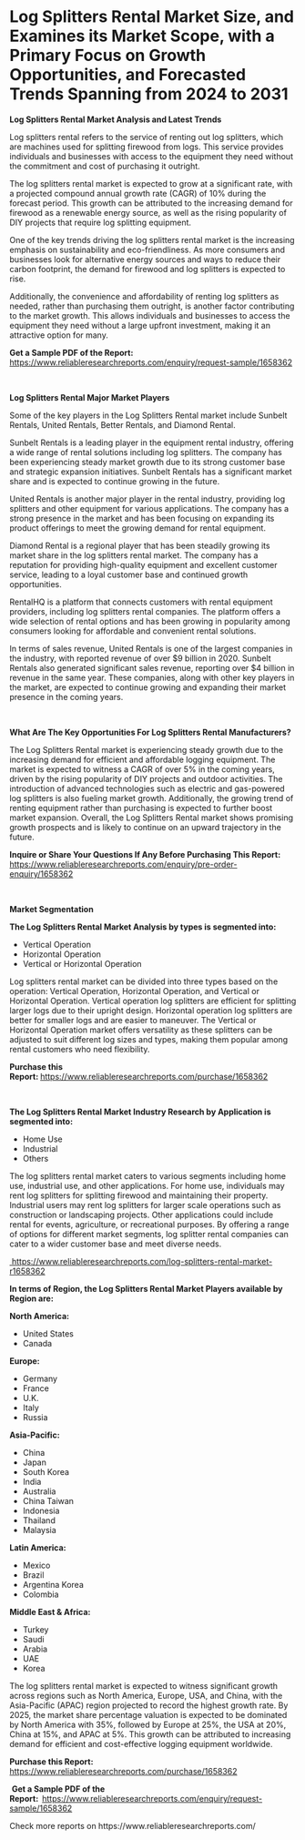 <p><h1>Log Splitters Rental Market Size, and Examines its Market Scope, with a Primary Focus on Growth Opportunities, and Forecasted Trends Spanning from 2024 to 2031</h1></p><p><strong>Log Splitters Rental Market Analysis and Latest Trends</strong></p>
<p><p>Log splitters rental refers to the service of renting out log splitters, which are machines used for splitting firewood from logs. This service provides individuals and businesses with access to the equipment they need without the commitment and cost of purchasing it outright.</p><p>The log splitters rental market is expected to grow at a significant rate, with a projected compound annual growth rate (CAGR) of 10% during the forecast period. This growth can be attributed to the increasing demand for firewood as a renewable energy source, as well as the rising popularity of DIY projects that require log splitting equipment.</p><p>One of the key trends driving the log splitters rental market is the increasing emphasis on sustainability and eco-friendliness. As more consumers and businesses look for alternative energy sources and ways to reduce their carbon footprint, the demand for firewood and log splitters is expected to rise.</p><p>Additionally, the convenience and affordability of renting log splitters as needed, rather than purchasing them outright, is another factor contributing to the market growth. This allows individuals and businesses to access the equipment they need without a large upfront investment, making it an attractive option for many.</p></p>
<p><strong>Get a Sample PDF of the Report:&nbsp;</strong> <a href="https://www.reliableresearchreports.com/enquiry/request-sample/1658362">https://www.reliableresearchreports.com/enquiry/request-sample/1658362</a></p>
<p>&nbsp;</p>
<p><strong>Log Splitters Rental Major Market Players</strong></p>
<p><p>Some of the key players in the Log Splitters Rental market include Sunbelt Rentals, United Rentals, Better Rentals, and Diamond Rental. </p><p>Sunbelt Rentals is a leading player in the equipment rental industry, offering a wide range of rental solutions including log splitters. The company has been experiencing steady market growth due to its strong customer base and strategic expansion initiatives. Sunbelt Rentals has a significant market share and is expected to continue growing in the future.</p><p>United Rentals is another major player in the rental industry, providing log splitters and other equipment for various applications. The company has a strong presence in the market and has been focusing on expanding its product offerings to meet the growing demand for rental equipment.</p><p>Diamond Rental is a regional player that has been steadily growing its market share in the log splitters rental market. The company has a reputation for providing high-quality equipment and excellent customer service, leading to a loyal customer base and continued growth opportunities.</p><p>RentalHQ is a platform that connects customers with rental equipment providers, including log splitters rental companies. The platform offers a wide selection of rental options and has been growing in popularity among consumers looking for affordable and convenient rental solutions.</p><p>In terms of sales revenue, United Rentals is one of the largest companies in the industry, with reported revenue of over $9 billion in 2020. Sunbelt Rentals also generated significant sales revenue, reporting over $4 billion in revenue in the same year. These companies, along with other key players in the market, are expected to continue growing and expanding their market presence in the coming years.</p></p>
<p>&nbsp;</p>
<p><strong>What Are The Key Opportunities For Log Splitters Rental Manufacturers?</strong></p>
<p><p>The Log Splitters Rental market is experiencing steady growth due to the increasing demand for efficient and affordable logging equipment. The market is expected to witness a CAGR of over 5% in the coming years, driven by the rising popularity of DIY projects and outdoor activities. The introduction of advanced technologies such as electric and gas-powered log splitters is also fueling market growth. Additionally, the growing trend of renting equipment rather than purchasing is expected to further boost market expansion. Overall, the Log Splitters Rental market shows promising growth prospects and is likely to continue on an upward trajectory in the future.</p></p>
<p><strong>Inquire or Share Your Questions If Any Before Purchasing This Report:</strong> <a href="https://www.reliableresearchreports.com/enquiry/pre-order-enquiry/1658362">https://www.reliableresearchreports.com/enquiry/pre-order-enquiry/1658362</a></p>
<p>&nbsp;</p>
<p><strong>Market Segmentation</strong></p>
<p><strong>The Log Splitters Rental Market Analysis by types is segmented into:</strong></p>
<p><ul><li>Vertical Operation</li><li>Horizontal Operation</li><li>Vertical or Horizontal Operation</li></ul></p>
<p><p>Log splitters rental market can be divided into three types based on the operation: Vertical Operation, Horizontal Operation, and Vertical or Horizontal Operation. Vertical operation log splitters are efficient for splitting larger logs due to their upright design. Horizontal operation log splitters are better for smaller logs and are easier to maneuver. The Vertical or Horizontal Operation market offers versatility as these splitters can be adjusted to suit different log sizes and types, making them popular among rental customers who need flexibility.</p></p>
<p><strong>Purchase this Report:&nbsp;</strong><a href="https://www.reliableresearchreports.com/purchase/1658362">https://www.reliableresearchreports.com/purchase/1658362</a></p>
<p>&nbsp;</p>
<p><strong>The Log Splitters Rental Market Industry Research by Application is segmented into:</strong></p>
<p><ul><li>Home Use</li><li>Industrial</li><li>Others</li></ul></p>
<p><p>The log splitters rental market caters to various segments including home use, industrial use, and other applications. For home use, individuals may rent log splitters for splitting firewood and maintaining their property. Industrial users may rent log splitters for larger scale operations such as construction or landscaping projects. Other applications could include rental for events, agriculture, or recreational purposes. By offering a range of options for different market segments, log splitter rental companies can cater to a wider customer base and meet diverse needs.</p></p>
<p><a href="https://www.reliableresearchreports.com/log-splitters-rental-market-r1658362">&nbsp;https://www.reliableresearchreports.com/log-splitters-rental-market-r1658362</a></p>
<p><strong>In terms of Region, the Log Splitters Rental Market Players available by Region are:</strong></p>
<p>
    <p> <strong> North America: </strong>
        <ul>
            <li>United States</li>
            <li>Canada</li>
        </ul>
        </p> 
    <p> <strong> Europe: </strong>
        <ul>
            <li>Germany</li>
            <li>France</li>
            <li>U.K.</li>
            <li>Italy</li>
            <li>Russia</li>
        </ul>
        </p> 
    <p> <strong> Asia-Pacific: </strong>
        <ul>
            <li>China</li>
            <li>Japan</li>
            <li>South Korea</li>
            <li>India</li>
            <li>Australia</li>
            <li>China Taiwan</li>
            <li>Indonesia</li>
            <li>Thailand</li>
            <li>Malaysia</li>
        </ul>
        </p> 
    <p> <strong> Latin America: </strong>
        <ul>
            <li>Mexico</li>
            <li>Brazil</li>
            <li>Argentina Korea</li>
            <li>Colombia</li>
        </ul>
        </p> 
    <p> <strong> Middle East & Africa: </strong>
        <ul>
            <li>Turkey</li>
            <li>Saudi</li>
            <li>Arabia</li>
            <li>UAE</li>
            <li>Korea</li>
        </ul>
    </p>
    </p>
<p><p>The log splitters rental market is expected to witness significant growth across regions such as North America, Europe, USA, and China, with the Asia-Pacific (APAC) region projected to record the highest growth rate. By 2025, the market share percentage valuation is expected to be dominated by North America with 35%, followed by Europe at 25%, the USA at 20%, China at 15%, and APAC at 5%. This growth can be attributed to increasing demand for efficient and cost-effective logging equipment worldwide.</p></p>
<p><strong>Purchase this Report: </strong><a href="https://www.reliableresearchreports.com/purchase/1658362">https://www.reliableresearchreports.com/purchase/1658362</a></p>
<p>&nbsp;<strong>Get a Sample PDF of the Report:&nbsp;&nbsp;</strong><a href="https://www.reliableresearchreports.com/enquiry/request-sample/1658362">https://www.reliableresearchreports.com/enquiry/request-sample/1658362</a></p>
<p><strong></strong></p>
<p>Check more reports on https://www.reliableresearchreports.com/</p>